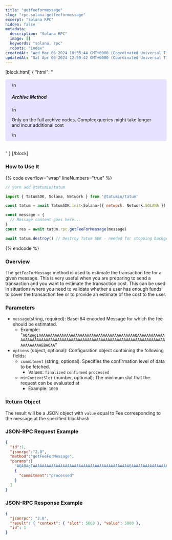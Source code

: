```yaml
---
title: "getfeeformessage"
slug: "rpc-solana-getfeeformessage"
excerpt: "Solana RPC"
hidden: false
metadata: 
  description: "Solana RPC"
  image: []
  keywords: "solana, rpc"
  robots: "index"
createdAt: "Wed Mar 06 2024 10:35:44 GMT+0000 (Coordinated Universal Time)"
updatedAt: "Sat Apr 06 2024 12:59:42 GMT+0000 (Coordinated Universal Time)"
---
```

[block:html]
{
  "html": "<div style="padding: 10px 20px; border-radius: 5px; background-color: #e6e2ff; margin: 0 0 30px 0;">\n  <h5>Archive Method</h5>\n  <p>Only on the full archive nodes. Complex queries might take longer and incur additional cost</p>\n</div>"
}
[/block]


### How to Use It

{% code overflow="wrap" lineNumbers="true" %}

```javascript
// yarn add @tatumio/tatum

import { TatumSDK, Solana, Network } from '@tatumio/tatum'

const tatum = await TatumSDK.init<Solana>({ network: Network.SOLANA })

const message = {
  // Message content goes here...
}
const res = await tatum.rpc.getFeeForMessage(message)

await tatum.destroy() // Destroy Tatum SDK - needed for stopping background jobs
```

{% endcode %}

### Overview

The `getFeeForMessage` method is used to estimate the transaction fee for a given message. This is very useful when you are preparing to send a transaction and you want to estimate the transaction cost. This can be used in situations where you need to validate whether a user has enough funds to cover the transaction fee or to provide an estimate of the cost to the user.

### Parameters

- `message`(string, required): Base-64 encoded Message for which the fee should be estimated.
  - Example: "`AQABAgIAAAAAAAAAAAAAAAAAAAAAAAAAAAAAAAAAAAAAAAAAAQAAAAAAAAAAAAAAAAAAAAAAAAAAAAAAAAAAAAAAAAAAAAAAAAAAAAAAAAAAAAAAAAAAAAAAAAAAAAAAAAAAAAEBAQAA`"
- `options` (object, optional): Configuration object containing the following fields:
  - `commitment` (string, optional): Specifies the confirmation level of data to be fetched.
    - Values: `finalized` `confirmed` `processed`
  - `minContextSlot` (number, optional): The minimum slot that the request can be evaluated at
    - Example: `1000`

### Return Object

The result will be a JSON object with `value` equal to Fee corresponding to the message at the specified blockhash

### JSON-RPC Request Example

```json
{
  "id":1,
  "jsonrpc":"2.0",
  "method":"getFeeForMessage",
  "params":[
    "AQABAgIAAAAAAAAAAAAAAAAAAAAAAAAAAAAAAAAAAAAAAAAAAQAAAAAAAAAAAAAAAAAAAAAAAAAAAAAAAAAAAAAAAAAAAAAAAAAAAAAAAAAAAAAAAAAAAAAAAAAAAAAAAAAAAAEBAQAA",
    {
      "commitment":"processed"
    }
  ]
}
```

### JSON-RPC Response Example

```json
{
  "jsonrpc": "2.0",
  "result": { "context": { "slot": 5068 }, "value": 5000 },
  "id": 1
}
```
